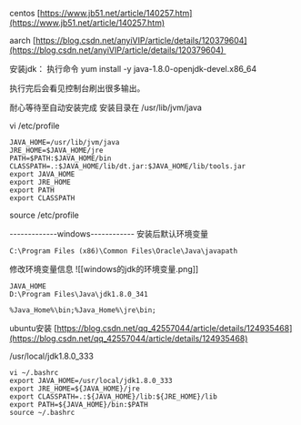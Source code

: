 centos
[https://www.jb51.net/article/140257.htm](https://www.jb51.net/article/140257.htm)

aarch
[https://blog.csdn.net/anyiVIP/article/details/120379604](https://blog.csdn.net/anyiVIP/article/details/120379604) 

安装jdk：
执行命令
yum install -y java-1.8.0-openjdk-devel.x86_64

执行完后会看见控制台刷出很多输出。

耐心等待至自动安装完成
安装目录在
/usr/lib/jvm/java

vi /etc/profile
```
JAVA_HOME=/usr/lib/jvm/java
JRE_HOME=$JAVA_HOME/jre
PATH=$PATH:$JAVA_HOME/bin
CLASSPATH=.:$JAVA_HOME/lib/dt.jar:$JAVA_HOME/lib/tools.jar
export JAVA_HOME
export JRE_HOME
export PATH
export CLASSPATH
```
source /etc/profile

-------------windows------------
安装后默认环境变量
```
C:\Program Files (x86)\Common Files\Oracle\Java\javapath
```

修改环境变量信息
![[windows的jdk的环境变量.png]]
```
JAVA_HOME
D:\Program Files\Java\jdk1.8.0_341

%Java_Home%\bin;%Java_Home%\jre\bin;
```


ubuntu安装
[https://blog.csdn.net/qq_42557044/article/details/124935468](https://blog.csdn.net/qq_42557044/article/details/124935468)

/usr/local/jdk1.8.0_333

```
vi ~/.bashrc
export JAVA_HOME=/usr/local/jdk1.8.0_333
export JRE_HOME=${JAVA_HOME}/jre
export CLASSPATH=.:${JAVA_HOME}/lib:${JRE_HOME}/lib
export PATH=${JAVA_HOME}/bin:$PATH
source ~/.bashrc
```

